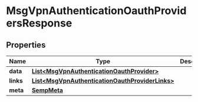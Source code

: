 

# MsgVpnAuthenticationOauthProvidersResponse


## Properties

| Name | Type | Description | Notes |
|------------ | ------------- | ------------- | -------------|
|**data** | [**List&lt;MsgVpnAuthenticationOauthProvider&gt;**](MsgVpnAuthenticationOauthProvider.md) |  |  [optional] |
|**links** | [**List&lt;MsgVpnAuthenticationOauthProviderLinks&gt;**](MsgVpnAuthenticationOauthProviderLinks.md) |  |  [optional] |
|**meta** | [**SempMeta**](SempMeta.md) |  |  |



